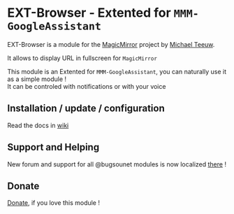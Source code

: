 # EXT-Browser - Extented for `MMM-GoogleAssistant`

EXT-Browser is a module for the [MagicMirror](https://github.com/MichMich/MagicMirror) project by [Michael Teeuw](https://github.com/MichMich).<br>

It allows to display URL in fullscreen for `MagicMirror`

This module is an Extented for `MMM-GoogleAssistant`, you can naturally use it as a simple module !<br>
It can be controled with notifications or with your voice

## Installation / update / configuration

Read the docs in [wiki](https://wiki.bugsounet.fr/EXT-Browser)

## Support and Helping
New forum and support for all @bugsounet modules is now localized [there](https://forum.bugsounet.fr) !
 
## Donate
 [Donate](https://www.paypal.com/cgi-bin/webscr?cmd=_s-xclick&hosted_button_id=TTHRH94Y4KL36&source=url), if you love this module !
